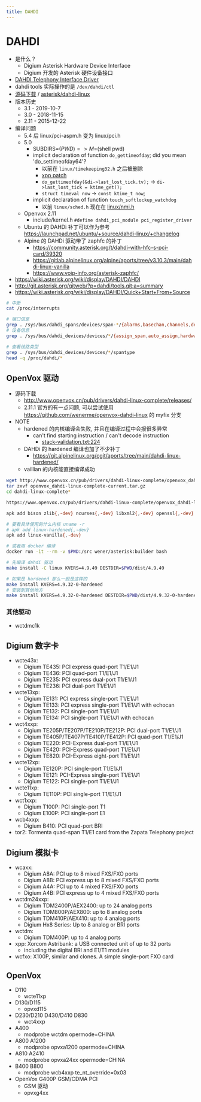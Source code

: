```yaml
---
title: DAHDI
---
```


# DAHDI

- 是什么？
  - Digium Asterisk Hardware Device Interface
  - Digium 开发的 Asterisk 硬件设备接口
- [DAHDI Telephony Interface Driver](http://docs.tzafrir.org.il/dahdi-linux/README.html)
- dahdi tools 实际操作的是 `/dev/dahdi/ctl`
- [源码下载](https://downloads.asterisk.org/pub/telephony/dahdi-linux-complete/) / [asterisk/dahdi-linux](https://github.com/asterisk/dahdi-linux)
- 版本历史
  - 3.1 - 2019-10-7
  - 3.0 - 2018-11-15
  - 2.11 - 2015-12-22
- 编译问题
  - 5.4 后 linux/pci-aspm.h 变为 linux/pci.h
  - 5.0
    - SUBDIRS=$(PWD) => M=$(shell pwd)
    - implicit declaration of function `do_gettimeofday`; did you mean 'do_settimeofday64'?
      - 以前在 `linux/timekeeping32.h` 之后被删除
      - [xpp patch](http://git.asterisk.org/gitweb/?p=dahdi/linux.git;a=blobdiff;f=drivers/dahdi/xpp/xbus-pcm.c;h=8bb2fe76c66a143242730e022cf8af3a6268b062;hp=37f9260e7ecb1c7b3e00b7bd942eac7bc95d6d05;hb=ffcd08205c71dcb0e060836359418bef20f07ffa;hpb=8468250328b607cbd2774c2209fbe5826be01098)
      - `do_gettimeofday(&di->last_lost_tick.tv);` -> `di->last_lost_tick = ktime_get();`
      - `struct timeval now` -> `const ktime_t now`;
    - implicit declaration of function `touch_softlockup_watchdog`
      - 以前 `linux/sched.h` 现在在 [linux/nmi.h](https://elixir.bootlin.com/linux/v5.4/ident/touch_softlockup_watchdog)
  - Openvox 2.11
    - include/kernel.h `#define dahdi_pci_module pci_register_driver`
  - Ubuntu 的 DAHDi 补丁可以作为参考 https://launchpad.net/ubuntu/+source/dahdi-linux/+changelog
  - Alpine 的 DAHDi 驱动带了 zaphfc 的补丁
    - https://community.asterisk.org/t/dahdi-with-hfc-s-pci-card/39320
    - https://gitlab.alpinelinux.org/alpine/aports/tree/v3.10.3/main/dahdi-linux-vanilla
    - https://www.voip-info.org/asterisk-zaphfc/
- https://wiki.asterisk.org/wiki/display/DAHDI/DAHDI
- http://git.asterisk.org/gitweb/?p=dahdi/tools.git;a=summary
- https://wiki.asterisk.org/wiki/display/DAHDI/Quick+Start+From+Source

```bash
# 中断
cat /proc/interrupts

# 端口信息
grep . /sys/bus/dahdi_spans/devices/span-*/{alarms,basechan,channels,desc,is_digital,is_sync_master,lbo,linecompat,lineconfig,local_spanno,name,spantype,syncsrc,uevent}
# 设备信息
grep . /sys/bus/dahdi_devices/devices/*/{assign_span,auto_assign,hardware_id,location,manufacturer,registration_time,span_count,spantype,type,uevent}

# 查看线路类型
grep . /sys/bus/dahdi_devices/devices/*/spantype
head -q /proc/dahdi/*
```

## OpenVox 驱动

- 源码下载
  - http://www.openvox.cn/pub/drivers/dahdi-linux-complete/releases/
  - 2.11.1 官方的有一点问题, 可以尝试使用 https://github.com/wenerme/openvox-dahdi-linux 的 myfix 分支
- NOTE
  - hardened 的内核编译会失败, 并且在编译过程中会报很多异常
    - can't find starting instruction / can't decode instruction
      - [stack-validation.txt:224](https://github.com/torvalds/linux/blob/master/tools/objtool/Documentation/stack-validation.txt#L224)
  - DAHDi 的 hardened 编译也加了不少补丁
    - https://git.alpinelinux.org/cgit/aports/tree/main/dahdi-linux-hardened/
  - vaillian 的内核能直接编译成功

```bash
wget http://www.openvox.cn/pub/drivers/dahdi-linux-complete/openvox_dahdi-linux-complete-current.tar.gz
tar zxvf openvox_dahdi-linux-complete-current.tar.gz
cd dahdi-linux-complete*

https://www.openvox.cn/pub/drivers/dahdi-linux-complete/openvox_dahdi-linux-complete-2.11.1.gz
```

```bash
apk add bison zlib{,-dev} ncurses{,-dev} libxml2{,-dev} openssl{,-dev} gnutls{,-dev} linux-headers make abuild gcc g++ perl git wget

# 要看具体使用的什么内核 uname -r
# apk add linux-hardened{,-dev}
apk add linux-vanilla{,-dev}

# 或者用 docker 编译
docker run -it --rm -v $PWD:/src wener/asterisk:builder bash

# 先编译 dahdi 驱动
make install -C linux KVERS=4.9.49 DESTDIR=$PWD/dist/4.9.49

# 如果是 hardened 那么一般是这样的
make install KVERS=4.9.32-0-hardened
# 安装到其他地方
make install KVERS=4.9.32-0-hardened DESTDIR=$PWD/dist/4.9.32-0-hardened
```

### 其他驱动

- wctdmc1k

## Digium 数字卡

- wcte43x:
  - Digium TE435: PCI express quad-port T1/E1/J1
  - Digium TE436: PCI quad-port T1/E1/J1
  - Digium TE235: PCI express dual-port T1/E1/J1
  - Digium TE236: PCI dual-port T1/E1/J1
- wcte13xp:
  - Digium TE131: PCI express single-port T1/E1/J1
  - Digium TE133: PCI express single-port T1/E1/J1 with echocan
  - Digium TE132: PCI single-port T1/E1/J1
  - Digium TE134: PCI single-port T1/E1/J1 with echocan
- wct4xxp:
  - Digium TE205P/TE207P/TE210P/TE212P: PCI dual-port T1/E1/J1
  - Digium TE405P/TE407P/TE410P/TE412P: PCI quad-port T1/E1/J1
  - Digium TE220: PCI-Express dual-port T1/E1/J1
  - Digium TE420: PCI-Express quad-port T1/E1/J1
  - Digium TE820: PCI-Express eight-port T1/E1/J1
- wcte12xp:
  - Digium TE120P: PCI single-port T1/E1/J1
  - Digium TE121: PCI-Express single-port T1/E1/J1
  - Digium TE122: PCI single-port T1/E1/J1
- wcte11xp:
  - Digium TE110P: PCI single-port T1/E1/J1
- wct1xxp:
  - Digium T100P: PCI single-port T1
  - Digium E100P: PCI single-port E1
- wcb4xxp:
  - Digium B410: PCI quad-port BRI
- tor2: Tormenta quad-span T1/E1 card from the Zapata Telephony project

## Digium 模拟卡

- wcaxx:
  - Digium A8A: PCI up to 8 mixed FXS/FXO ports
  - Digium A8B: PCI express up to 8 mixed FXS/FXO ports
  - Digium A4A: PCI up to 4 mixed FXS/FXO ports
  - Digium A4B: PCI express up to 4 mixed FXS/FXO ports
- wctdm24xxp:
  - Digium TDM2400P/AEX2400: up to 24 analog ports
  - Digium TDM800P/AEX800: up to 8 analog ports
  - Digium TDM410P/AEX410: up to 4 analog ports
  - Digium Hx8 Series: Up to 8 analog or BRI ports
- wctdm:
  - Digium TDM400P: up to 4 analog ports
- xpp: Xorcom Astribank: a USB connected unit of up to 32 ports
  - including the digital BRI and E1/T1 modules
- wcfxo: X100P, similar and clones. A simple single-port FXO card

## OpenVox

- D110
  - wcte11xp
- D130/D115
  - opvxd115
- D230/D210 D430/D410 D830
  - wct4xxp
- A400
  - modprobe wctdm opermode=CHINA
- A800 A1200
  - modprobe opvxa1200 opermode=CHINA
- A810 A2410
  - modprobe opvxa24xx opermode=CHINA
- B400 B800
  - modprobe wcb4xxp te_nt_override=0x03
- OpenVox G400P GSM/CDMA PCI
  - GSM 驱动
  - opvxg4xx
